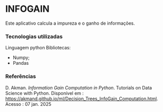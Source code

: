 # INFOGAIN
Este aplicativo calcula a impureza e o ganho de informações.


### Tecnologias utilizadas

Linguagem python
Bibliotecas:
 - Numpy;
 - Pandas


### Referências

D. Akman. *Information Gain Computation in Python*. Tutorials on Data Science with Python. Disponível em :
https://akmand.github.io/ml/Decision_Trees_InfoGain_Computation.html. Acesso : 07 jan. 2025

